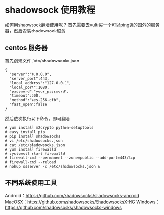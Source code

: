 # shadowsock 使用教程
如何用shaowsock翻墙使用呢？
首先需要去vultr买一个可以ping通的国外的服务器，然后安装shadowsock服务

## centos 服务器

首先创建文件
/etc/shadowsocks.json
````
{
  "server":"0.0.0.0",
  "server_port":443,
  "local_adderss":"127.0.0.1",
  "local_port":1080,
  "password":"your_password",
  "timeout":300,
  "method":"aes-256-cfb",
  "fast_open":false
}
````

然后依次执行以下命令，即可翻墙
````
# yum install m2crypto python-setuptools
# easy_install pip
# pip install shadowsocks
# vi /etc/shadowsocks.json
# cat /etc/shadowsocks.json 
# yum install firewalld
# systemctl start firewalld
# firewall-cmd --permanent --zone=public --add-port=443/tcp
# firewall-cmd --reload
# nohup ssserver -c /etc/shadowsocks.json &
````

## 不同系统使用工具
Android：https://github.com/shadowsocks/shadowsocks-android
MacOSX：https://github.com/shadowsocks/ShadowsocksX-NG
Windows：https://github.com/shadowsocks/shadowsocks-windows
